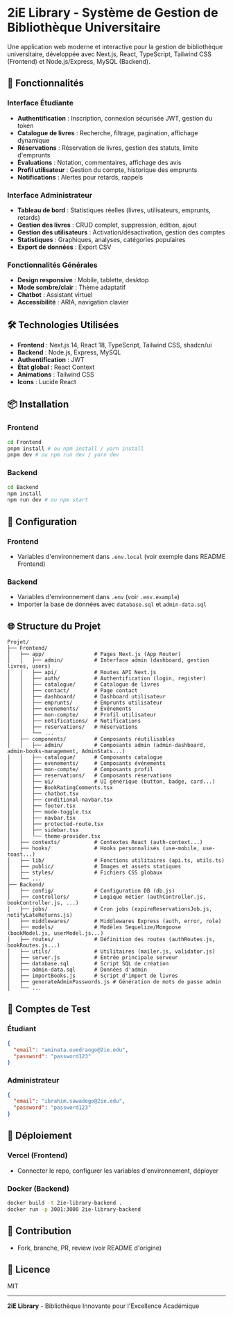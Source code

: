 # 2iE Library - Système de Gestion de Bibliothèque Universitaire

Une application web moderne et interactive pour la gestion de bibliothèque universitaire, développée avec Next.js, React, TypeScript, Tailwind CSS (Frontend) et Node.js/Express, MySQL (Backend).

## 🚀 Fonctionnalités

### Interface Étudiante
- **Authentification** : Inscription, connexion sécurisée JWT, gestion du token
- **Catalogue de livres** : Recherche, filtrage, pagination, affichage dynamique
- **Réservations** : Réservation de livres, gestion des statuts, limite d'emprunts
- **Évaluations** : Notation, commentaires, affichage des avis
- **Profil utilisateur** : Gestion du compte, historique des emprunts
- **Notifications** : Alertes pour retards, rappels

### Interface Administrateur
- **Tableau de bord** : Statistiques réelles (livres, utilisateurs, emprunts, retards)
- **Gestion des livres** : CRUD complet, suppression, édition, ajout
- **Gestion des utilisateurs** : Activation/désactivation, gestion des comptes
- **Statistiques** : Graphiques, analyses, catégories populaires
- **Export de données** : Export CSV

### Fonctionnalités Générales
- **Design responsive** : Mobile, tablette, desktop
- **Mode sombre/clair** : Thème adaptatif
- **Chatbot** : Assistant virtuel
- **Accessibilité** : ARIA, navigation clavier

## 🛠️ Technologies Utilisées
- **Frontend** : Next.js 14, React 18, TypeScript, Tailwind CSS, shadcn/ui
- **Backend** : Node.js, Express, MySQL
- **Authentification** : JWT
- **État global** : React Context
- **Animations** : Tailwind CSS
- **Icons** : Lucide React

## 📦 Installation

### Frontend
```bash
cd Frontend
pnpm install # ou npm install / yarn install
pnpm dev # ou npm run dev / yarn dev
```

### Backend
```bash
cd Backend
npm install
npm run dev # ou npm start
```

## 🔧 Configuration

### Frontend
- Variables d'environnement dans `.env.local` (voir exemple dans README Frontend)

### Backend
- Variables d'environnement dans `.env` (voir `.env.example`)
- Importer la base de données avec `database.sql` et `admin-data.sql`

## 🌐 Structure du Projet

```
Projet/
├── Frontend/
│   ├── app/                # Pages Next.js (App Router)
│   │   ├── admin/          # Interface admin (dashboard, gestion livres, users)
│   │   ├── api/            # Routes API Next.js
│   │   ├── auth/           # Authentification (login, register)
│   │   ├── catalogue/      # Catalogue de livres
│   │   ├── contact/        # Page contact
│   │   ├── dashboard/      # Dashboard utilisateur
│   │   ├── emprunts/       # Emprunts utilisateur
│   │   ├── evenements/     # Événements
│   │   ├── mon-compte/     # Profil utilisateur
│   │   ├── notifications/  # Notifications
│   │   ├── reservations/   # Réservations
│   │   └── ...
│   ├── components/         # Composants réutilisables
│   │   ├── admin/          # Composants admin (admin-dashboard, admin-books-management, AdminStats...)
│   │   ├── catalogue/      # Composants catalogue
│   │   ├── evenements/     # Composants événements
│   │   ├── mon-compte/     # Composants profil
│   │   ├── reservations/   # Composants réservations
│   │   ├── ui/             # UI générique (button, badge, card...)
│   │   ├── BookRatingComments.tsx
│   │   ├── chatbot.tsx
│   │   ├── conditional-navbar.tsx
│   │   ├── footer.tsx
│   │   ├── mode-toggle.tsx
│   │   ├── navbar.tsx
│   │   ├── protected-route.tsx
│   │   ├── sidebar.tsx
│   │   └── theme-provider.tsx
│   ├── contexts/           # Contextes React (auth-context...)
│   ├── hooks/              # Hooks personnalisés (use-mobile, use-toast...)
│   ├── lib/                # Fonctions utilitaires (api.ts, utils.ts)
│   ├── public/             # Images et assets statiques
│   ├── styles/             # Fichiers CSS globaux
│   └── ...
├── Backend/
│   ├── config/             # Configuration DB (db.js)
│   ├── controllers/        # Logique métier (authController.js, bookController.js, ...)
│   ├── jobs/               # Cron jobs (expireReservationsJob.js, notifyLateReturns.js)
│   ├── middlewares/        # Middlewares Express (auth, error, role)
│   ├── models/             # Modèles Sequelize/Mongoose (bookModel.js, userModel.js...)
│   ├── routes/             # Définition des routes (authRoutes.js, bookRoutes.js...)
│   ├── utils/              # Utilitaires (mailer.js, validator.js)
│   ├── server.js           # Entrée principale serveur
│   ├── database.sql        # Script SQL de création
│   ├── admin-data.sql      # Données d'admin
│   ├── importBooks.js      # Script d'import de livres
│   ├── generateAdminPasswords.js # Génération de mots de passe admin
│   └── ...
```

## 🧪 Comptes de Test

### Étudiant
```json
{
  "email": "aminata.ouedraogo@2ie.edu",
  "password": "password123"
}
```

### Administrateur
```json
{
  "email": "ibrahim.sawadogo@2ie.edu",
  "password": "password123"
}
```

## 🚀 Déploiement

### Vercel (Frontend)
- Connecter le repo, configurer les variables d'environnement, déployer

### Docker (Backend)
```bash
docker build -t 2ie-library-backend .
docker run -p 3001:3000 2ie-library-backend
```

## 🤝 Contribution
- Fork, branche, PR, review (voir README d'origine)

## 📄 Licence
MIT

---
**2iE Library** - Bibliothèque Innovante pour l'Excellence Académique